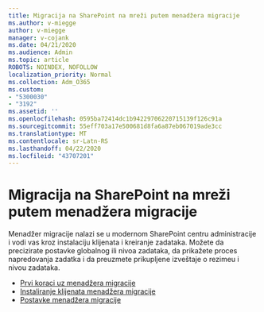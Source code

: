 ```yaml
---
title: Migracija na SharePoint na mreži putem menadžera migracije
ms.author: v-miegge
author: v-miegge
manager: v-cojank
ms.date: 04/21/2020
ms.audience: Admin
ms.topic: article
ROBOTS: NOINDEX, NOFOLLOW
localization_priority: Normal
ms.collection: Adm_O365
ms.custom:
- "5300030"
- "3192"
ms.assetid: ''
ms.openlocfilehash: 0595ba72414dc1b94229706220715139f126c91a
ms.sourcegitcommit: 55eff703a17e500681d8fa6a87eb067019ade3cc
ms.translationtype: MT
ms.contentlocale: sr-Latn-RS
ms.lasthandoff: 04/22/2020
ms.locfileid: "43707201"
---
```

# <a name="migrating-to-sharepoint-online-via-migration-manager"></a>Migracija na SharePoint na mreži putem menadžera migracije

Menadžer migracije nalazi se u modernom SharePoint centru administracije i vodi vas kroz instalaciju klijenata i kreiranje zadataka. Možete da precizirate postavke globalnog ili nivoa zadataka, da prikažete proces napredovanja zadatka i da preuzmete prikupljene izveštaje o rezimeu i nivou zadataka.

* [Prvi koraci uz menadžera migracije](https://docs.microsoft.com/sharepointmigration/mm-get-started)
* [Instaliranje klijenata menadžera migracije](https://docs.microsoft.com/sharepointmigration/mm-setup-clients)
* [Postavke menadžera migracije](https://docs.microsoft.com/sharepointmigration/mm-settings)